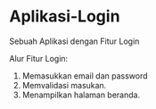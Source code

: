 # Aplikasi-Login
Sebuah  Aplikasi dengan Fitur Login

Alur Fitur Login:
1. Memasukkan email dan password
2. Memvalidasi masukan.
3. Menampilkan halaman beranda.
